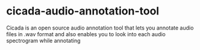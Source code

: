 # cicada-audio-annotation-tool
Cicada is an open source audio annotation tool that lets you annotate audio files in .wav format and also enables you to look into each audio spectrogram while annotating 
